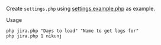Create `settings.php` using [settings.example.php](settings.example.php) as example.

Usage
```
php jira.php "Days to load" "Name to get logs for"
php jira.php 1 nikunj
```
